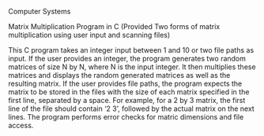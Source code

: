

Computer Systems

Matrix Multiplication Program in C 
(Provided Two forms of matrix multiplication using user input and scanning files)

This C program takes an integer input between 1 and 10 or two file paths as input. If the user provides an integer, 
the program generates two random matrices of size N by N, where N is the input integer. It then multiplies these matrices 
and displays the random generated matrices as well as the resulting matrix. If the user provides file paths, the program 
expects the matrix to be stored in the files with the size of each matrix specified in the first line, separated by a space. 
For example, for a 2 by 3 matrix, the first line of the file should contain ‘2 3’, followed by the actual matrix on the next 
lines. The program performs error checks for matric dimensions and file access.
